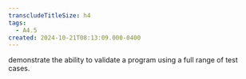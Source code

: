 ```yaml
---
transcludeTitleSize: h4
tags:
  - A4.5
created: 2024-10-21T08:13:09.000-0400
---
```

demonstrate the ability to validate a program using a full range of test cases.